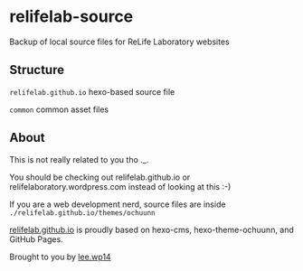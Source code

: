 # relifelab-source
Backup of local source files for ReLife Laboratory websites

## Structure
```relifelab.github.io``` hexo-based source file

```common``` common asset files

## About
This is not really related to you tho ._.

You should be checking out relifelab.github.io or relifelaboratory.wordpress.com instead of looking at this :-)

If you are a web development nerd, source files are inside ```./relifelab.github.io/themes/ochuunn```


[relifelab.github.io](https://relifelab.github.io) is proudly based on hexo-cms, hexo-theme-ochuunn, and GitHub Pages. 

Brought to you by [lee.wp14](https://github.com/leewp14)